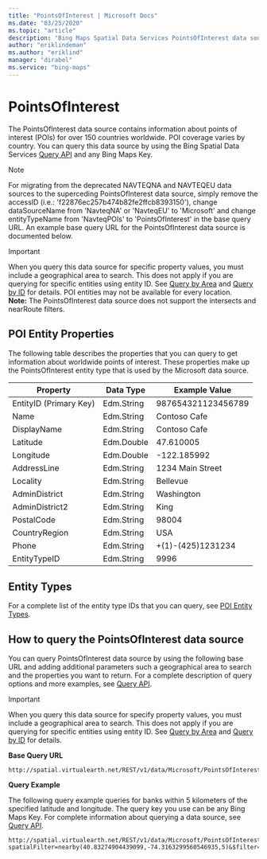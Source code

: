 ```yaml
---
title: "PointsOfInterest | Microsoft Docs"
ms.date: "03/25/2020"
ms.topic: "article"
description: "Bing Maps Spatial Data Services PointsOfInterest data source details"
author: "eriklindeman"
ms.author: "eriklind"
manager: "dirabel"
ms.service: "bing-maps"
---
```

# PointsOfInterest

The PointsOfInterest data source contains information about points of interest (POIs) for over 150 countries worldwide. POI coverage varies by country. You can query this data source by using the Bing Spatial Data Services [Query API](../query-api/index.md) and any Bing Maps Key.  

> [!NOTE]
>  For migrating from the deprecated NAVTEQNA and NAVTEQEU data sources to the superceding PointsOfInterest data source, simply remove the accessID (i.e.: 'f22876ec257b474b82fe2ffcb8393150'), change dataSourceName from 'NavteqNA' or 'NavteqEU' to 'Microsoft' and change entityTypeName from 'NavteqPOIs' to 'PointsOfInterest' in the base query URL. An example base query URL for the PointsOfInterest data source is documented below.
  
> [!IMPORTANT]
>  When you query this data source for specific property values, you must include a geographical area to search. This does not apply if you are querying for specific entities using entity ID. See [Query by Area](../query-api/query-by-area.md) and [Query by ID](../query-api/query-by-id.md) for details. POI entities may not be available for every location.                                              
**Note:**  The PointsOfInterest data source does not support the intersects and nearRoute filters.  
  
## POI Entity Properties  
 The following table describes the properties that you can query to get information about worldwide points of interest. These properties make up the PointsOfInterest entity type that is used by the Microsoft data source.  
  
|Property|Data Type|Example Value|  
|--------------|---------------|-------------------|  
|EntityID (Primary Key)|Edm.String|987654321123456789|  
|Name|Edm.String|Contoso Cafe|  
|DisplayName|Edm.String|Contoso Cafe|  
|Latitude|Edm.Double|47.610005|  
|Longitude|Edm.Double|-122.185992|  
|AddressLine|Edm.String|1234 Main Street|  
|Locality|Edm.String|Bellevue|  
|AdminDistrict|Edm.String|Washington|  
|AdminDistrict2|Edm.String|King|  
|PostalCode|Edm.String|98004|  
|CountryRegion|Edm.String|USA|  
|Phone|Edm.String|+(1)-(425)1231234|  
|EntityTypeID|Edm.String|9996|  
  
## Entity Types  
 For a complete list of the entity type IDs that you can query, see [POI Entity Types](../public-data-sources/poi-entity-types.md).  
  
## How to query the PointsOfInterest data source  
 You can query PointsOfInterest data source by using the following base URL and adding additional parameters such a geographical area to search and the properties you want to return. For a complete description of query options and more examples, see [Query API](../query-api/index.md).  
  
> [!IMPORTANT]
>  When you query this data source for specify property values, you must include a geographical area to search. This does not apply if you are querying for specific entities using entity ID. See [Query by Area](../query-api/query-by-area.md) and [Query by ID](../query-api/query-by-id.md) for details.  
  
 **Base Query URL**  
  
```url 
http://spatial.virtualearth.net/REST/v1/data/Microsoft/PointsOfInterest
```  
  
 **Query Example**  
  
 The following query example queries for banks within 5 kilometers of the specified latitude and longitude. The query key you use can be any Bing Maps Key. For complete information about querying a data source, see [Query API](../query-api/index.md).  
  
```url
http://spatial.virtualearth.net/REST/v1/data/Microsoft/PointsOfInterest?spatialFilter=nearby(40.83274904439099,-74.3163299560546935,5)&$filter=EntityTypeID%20eq%20'6000'&$select=EntityID,DisplayName,Latitude,Longitude,__Distance&$top=3&key=anyBingMapsKey  
```
